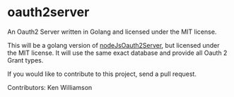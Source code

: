 # oauth2server
An Oauth2 Server written in Golang and licensed under the MIT license.

This will be a golang version of <a href="https://github.com/Ulbora/nodeJsOauth2Server" target="_blank">nodeJsOauth2Server</a>, but licensed under the MIT license.
It will use the same exact database and provide all Oauth 2 Grant types.

If you would like to contribute to this project, send a pull request.

Contributors:
Ken Williamson

